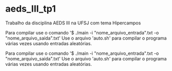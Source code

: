 # aeds_III_tp1
Trabalho da disciplina AEDS III na UFSJ com tema Hipercampos 


Para compilar use o comando '$ ./main -i "nome_arquivo_entrada".txt -o "nome_arquivo_saida".txt'
Use o arquivo 'auto.sh' para compilar o programa várias vezes usando entradas aleatórias.

Para compilar use o comando '$ ./main -i "nome_arquivo_entrada".txt -o "nome_arquivo_saida".txt'
Use o arquivo 'auto.sh' para compilar o programa várias vezes usando entradas aleatórias.
